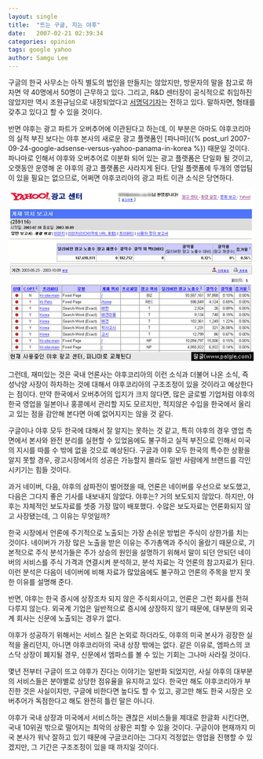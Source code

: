 ```yaml
---
layout: single
title:  "뜨는 구글, 지는 야후"
date:   2007-02-21 02:39:34
categories: opinion
tags: google yahoo
author: Samgu Lee
---
```

구글의 한국 사무소는 아직 별도의 법인을 만들지는 않았지만, 방문자의 말을 참고로 하자면 약 40명에서 50명이 근무하고 있다. 그리고, R&D 센터장이 공식적으로 취임하진 않았지만 역시 조원규님으로 내정되었다고 [서명덕기자](http://itviewpoint.com/tt/index.php?pl=2542&amp;stext=%EA%B5%AC%EA%B8%80)는 전하고 있다. 말하자면, 형태를 갖추고 있다고 할 수 있을 것이다.

반면 야후는 광고 파트가 오버추어에 이관된다고 하는데, 이 부분은 아마도 야후코리아의 실적 부진 보다는 야후 본사의 새로운 광고 플랫폼인 [파나마]({% post_url 2007-09-24-google-adsense-versus-yahoo-panama-in-korea %}) 때문일 것이다. 파나마로 인해서 야후와 오버추어로 이분화 되어 있는 광고 플랫폼은 단일화 될 것이고, 오랫동안 운영해 온 야후의 광고 플랫폼은 사라지게 된다. 단일 플랫폼에 두개의 영업팀이 있을 필요는 없으므로, 어쩌면 야후코리아의 광고 파트 이관 소식은 당연하다.

![현재의 야후 광고센터, 파나마로 교체된다](/assets/original-yahoo-advertising-screen.jpg)

그런데, 재미있는 것은 국내 언론사는 야후코리아의 이런 소식과 더불어 나온 소식, 즉 성낙양 사장이 하차하는 것에 대해서 야후코리아의 구조조정이 있을 것이라고 예상한다는 점이다. 만약 한국에서 오버추어의 입지가 크지 않다면, 많은 글로벌 기업처럼 야후의 한국 영업을 일본이나 홍콩에서 관리할 지도 모르지만, 적지않은 수입을 한국에서 올리고 있는 점을 감안해 본다면 아예 없어지지는 않을 것 같다.

구글이나 야후 모두 한국에 대해서 잘 알지는 못하는 것 같고, 특히 야후의 경우 영업 측면에서 본사와 완전 분리를 실현할 수 있었음에도 불구하고 실적 부진으로 인해서 미국의 지시를 따를 수 밖에 없을 것으로 예상된다. 구글과 야후 모두 한국의 특수한 상황을 알지 못할 경우, 광고시장에서의 성공은 가능할지 몰라도 일반 사람에게 브랜드를 각인시키기는 힘들 것이다.

과거 네이버, 다음, 야후의 삼파전이 벌어졌을 때, 언론은 네이버를 우선으로 보도했고, 다음은 그다지 좋은 기사를 내보내지 않았다. 야후는? 거의 보도되지 않았다. 하지만, 야후는 자체적인 보도자료를 셋중 가장 많이 배포했다. 수많은 보도자료는 언론화되지 않고 사장됐는데, 그 이유는 무엇일까?

한국 시장에서 언론에 주기적으로 노출되는 가장 손쉬운 방법은 주식이 상한가를 치는 것이다. 네이버가 가장 많은 노출을 받은 이유는 주가총액과 주식이 올랐기 때문으로, 기본적으로 주식 분석가들은 주가 상승의 원인을 설명하기 위해서 말이 되던 안되던 네이버의 서비스를 주식 가격과 연결시켜 분석하고, 분석 자료는 각 언론의 참고자료가 된다. 이런 분석은 다음이 네이버에 비해 자료가 많았음에도 불구하고 언론의 주목을 받지 못한 이유를 설명해 준다.

반면, 야후는 한국 증시에 상장조차 되지 않은 주식회사이고, 언론은 그런 회사를 전혀 다루지 않는다. 외국계 기업은 일반적으로 증시에 상장하지 않기 때문에, 대부분의 외국계 회사는 신문에 노출되는 경우가 없다.

야후가 성공하기 위해서는 서비스 질은 논외로 하더라도, 야후의 미국 본사가 굉장한 실적을 올리던지, 아니면 야후코리아의 국내 상장 밖에는 없다. 같은 이유로, 엠파스의 코스닥 상장이 폐지될 경우, 신문에서 엠파스를 볼 수 있는 기회는 그나마 사라질 것이다.

몇년 전부터 구글이 뜨고 야후가 진다는 이야기는 일반화 되었지만, 사실 야후의 대부분의 서비스들은 분야별로 상당한 점유율을 유지하고 있다. 한국만 해도 야후코리아가 부진한 것은 사실이지만, 구글에 비한다면 높다도 할 수 있고, 광고만 해도 한국 시장은 오버추어가 독점한다고 해도 완전히 틀린 말은 아니다.

야후가 국내 상장과 미국에서 서비스하는 괜찮은 서비스들을 제대로 한글화 시킨다면, 국내 10위권 밖으로 떨어지는 최악의 상황은 피할 수 있을 것이다. 구글이야 현재까지 미국 본사가 워낙 잘하고 있기 때문에 구글코리아는 그다지 걱정없는 영업을 진행할 수 있겠지만, 그 기간은 구조조정이 있을 때 까지일 것이다.
